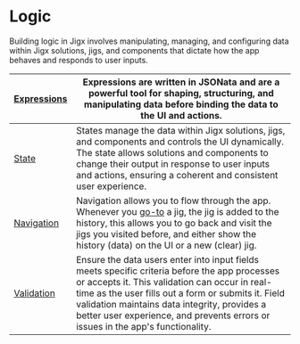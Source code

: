 # Logic

Building logic in Jigx involves manipulating, managing, and configuring data within Jigx solutions, jigs, and components that dictate how the app behaves and responds to user inputs.

| [Expressions](expressions.md) | Expressions are written in JSONata and are a powerful tool for shaping, structuring, and manipulating data before binding the data to the UI and actions.                                                                                                                                                                                |
| ----------------------------- | ---------------------------------------------------------------------------------------------------------------------------------------------------------------------------------------------------------------------------------------------------------------------------------------------------------------------------------------- |
| [State](state.md)             | States manage the data within Jigx solutions, jigs, and components and controls the UI dynamically. The state allows solutions and components to change their output in response to user inputs and actions, ensuring a coherent and consistent user experience.                                                                         |
| [Navigation](navigation.md)   | Navigation allows you to flow through the app. Whenever you [go-to](https://docs.jigx.com/examples/go-to) a jig, the jig is added to the history, this allows you to go back and visit the jigs you visited before, and either show the history (data) on the UI or a new (clear) jig.                                                   |
| [Validation](validation.md)   | Ensure the data users enter into input fields meets specific criteria before the app processes or accepts it. This validation can occur in real-time as the user fills out a form or submits it. Field validation maintains data integrity, provides a better user experience, and prevents errors or issues in the app's functionality. |
